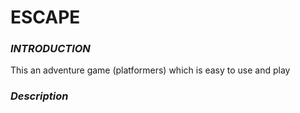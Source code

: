 # ESCAPE
### *INTRODUCTION*
This an adventure game (platformers) which is easy to use and play

### *Description*


